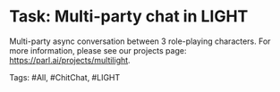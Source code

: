 Task: Multi-party chat in LIGHT
================

Multi-party async conversation between 3 role-playing characters.
For more information, please see our projects page: https://parl.ai/projects/multilight.

Tags: #All, #ChitChat, #LIGHT
